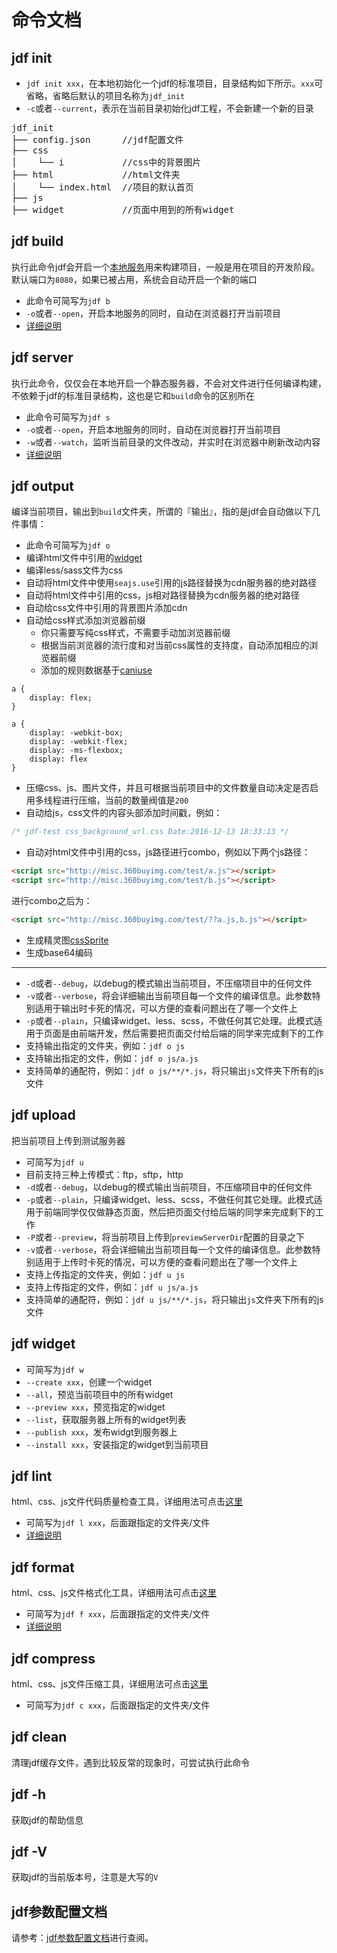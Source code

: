 # 命令文档

## jdf init
* `jdf init xxx`，在本地初始化一个jdf的标准项目，目录结构如下所示。`xxx`可省略，省略后默认的项目名称为`jdf_init`
* `-c`或者`--current`，表示在当前目录初始化jdf工程，不会新建一个新的目录

<pre>
jdf_init
├── config.json      //jdf配置文件
├── css              
│    └── i           //css中的背景图片
├── html             //html文件夹
│    └── index.html  //项目的默认首页
├── js
├── widget           //页面中用到的所有widget
</pre>

## jdf build
执行此命令jdf会开启一个[本地服务](a_tool_build.md)用来构建项目，一般是用在项目的开发阶段。默认端口为`8080`，如果已被占用，系统会自动开启一个新的端口

* 此命令可简写为`jdf b`
* `-o`或者`--open`，开启本地服务的同时，自动在浏览器打开当前项目
* [详细说明](a_tool_build.md)

## jdf server
执行此命令，仅仅会在本地开启一个静态服务器，不会对文件进行任何编译构建，不依赖于jdf的标准目录结构，这也是它和`build`命令的区别所在

* 此命令可简写为`jdf s`
* `-o`或者`--open`，开启本地服务的同时，自动在浏览器打开当前项目
* `-w`或者`--watch`，监听当前目录的文件改动，并实时在浏览器中刷新改动内容
* [详细说明](a_tool_server.md)

## jdf output

编译当前项目，输出到`build`文件夹，所谓的『输出』，指的是jdf会自动做以下几件事情：

* 此命令可简写为`jdf o`
* 编译html文件中引用的[widget](core_widget.md)
* 编译less/sass文件为css
* 自动将html文件中使用`seajs.use`引用的js路径替换为cdn服务器的绝对路径
* 自动将html文件中引用的css，js相对路径替换为cdn服务器的绝对路径
* 自动给css文件中引用的背景图片添加cdn
* 自动给css样式添加浏览器前缀
    * 你只需要写纯css样式，不需要手动加浏览器前缀 
    * 根据当前浏览器的流行度和对当前css属性的支持度，自动添加相应的浏览器前缀
    * 添加的规则数据基于[caniuse](http://caniuse.com/)

```
a {
    display: flex;
}
```
```
a {
    display: -webkit-box;
    display: -webkit-flex;
    display: -ms-flexbox;
    display: flex
}
```

* 压缩css、js、图片文件，并且可根据当前项目中的文件数量自动决定是否启用多线程进行压缩，当前的数量阀值是`200`
* 自动给js，css文件的内容头部添加时间戳，例如：
```css
/* jdf-test css_background_url.css Date:2016-12-13 18:33:13 */
```

* 自动对html文件中引用的css，js路径进行combo，例如以下两个js路径：
```html
<script src="http://misc.360buyimg.com/test/a.js"></script>
<script src="http://misc.360buyimg.com/test/b.js"></script>
```
进行combo之后为：
```html
<script src="http://misc.360buyimg.com/test/??a.js,b.js"></script>
```

* 生成精灵图[cssSprite](a_tool_csssprite.md)
* 生成base64编码

---

* `-d`或者`--debug`，以debug的模式输出当前项目，不压缩项目中的任何文件
* `-v`或者`--verbose`，将会详细输出当前项目每一个文件的编译信息。此参数特别适用于输出时卡死的情况，可以方便的查看问题出在了哪一个文件上
* `-p`或者`--plain`，只编译widget、less、scss，不做任何其它处理。此模式适用于页面是由前端开发，然后需要把页面交付给后端的同学来完成剩下的工作
* 支持输出指定的文件夹，例如：`jdf o js`
* 支持输出指定的文件，例如：`jdf o js/a.js`
* 支持简单的通配符，例如：`jdf o js/**/*.js`，将只输出`js`文件夹下所有的js文件

## jdf upload

把当前项目上传到测试服务器

* 可简写为`jdf u`
* 目前支持三种上传模式：ftp，sftp，http
* `-d`或者`--debug`，以debug的模式输出当前项目，不压缩项目中的任何文件
* `-p`或者`--plain`，只编译widget、less、scss，不做任何其它处理。此模式适用于前端同学仅仅做静态页面，然后把页面交付给后端的同学来完成剩下的工作
* `-P`或者`--preview`，将当前项目上传到`previewServerDir`配置的目录之下
* `-v`或者`--verbose`，将会详细输出当前项目每一个文件的编译信息。此参数特别适用于上传时卡死的情况，可以方便的查看问题出在了哪一个文件上
* 支持上传指定的文件夹，例如：`jdf u js`
* 支持上传指定的文件，例如：`jdf u js/a.js`
* 支持简单的通配符，例如：`jdf u js/**/*.js`，将只输出`js`文件夹下所有的js文件

## jdf widget

* 可简写为`jdf w`
* `--create xxx`，创建一个widget
* `--all`，预览当前项目中的所有widget
* `--preview xxx`，预览指定的widget
* `--list`，获取服务器上所有的widget列表
* `--publish xxx`，发布widgt到服务器上
* `--install xxx`，安装指定的widget到当前项目

## jdf lint

html、css、js文件代码质量检查工具，详细用法可点击[这里](a_tool_lint.md)

* 可简写为`jdf l xxx`，后面跟指定的文件夹/文件
* [详细说明](a_tool_lint.md)

## jdf format

html、css、js文件格式化工具，详细用法可点击[这里](a_tool_format.md)

* 可简写为`jdf f xxx`，后面跟指定的文件夹/文件
* [详细说明](a_tool_format.md)

## jdf compress

html、css、js文件压缩工具，详细用法可点击[这里](a_tool_deploy.md)

* 可简写为`jdf c xxx`，后面跟指定的文件夹/文件

## jdf clean

清理jdf缓存文件，遇到比较反常的现象时，可尝试执行此命令

## jdf -h

获取jdf的帮助信息

## jdf -V

获取jdf的当前版本号，注意是大写的`V`

## jdf参数配置文档

请参考：[jdf参数配置文档](a_tool_config.md)进行查阅。


